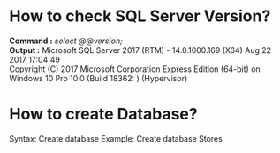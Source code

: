 How to check SQL Server Version?
====================================
**Command :**    *select @@version;*                                                           
**Output  :**	   Microsoft SQL Server 2017 (RTM) - 14.0.1000.169 (X64)   Aug 22 2017 17:04:49   
                 Copyright (C) 2017 Microsoft Corporation  Express Edition (64-bit) on 
                 Windows 10 Pro 10.0 <X64> (Build 18362: ) (Hypervisor)                       

How to create Database?
=======================
Syntax: Create database <yourdatabasename>
Example: Create database Stores
